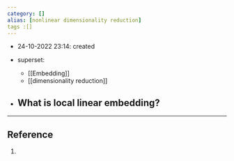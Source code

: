 ```yaml
---
category: []
alias: [nonlinear dimensionality reduction]
tags :[]
---
```


- 24-10-2022 23:14: created

- superset:
	- [[Embedding]]
	- [[dimensionality reduction]]

- What is local linear embedding?
	- 


---
## Reference

1. 